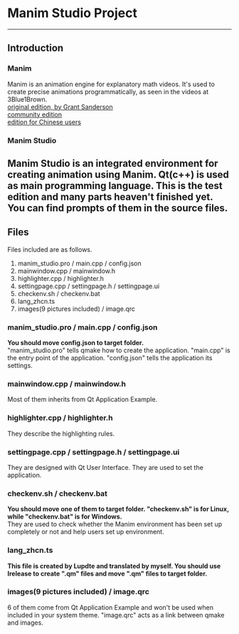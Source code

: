 # Manim Studio Project
----------------------
## Introduction
### Manim
Manim is an animation engine for explanatory math videos. It's used to create precise animations programmatically, as seen in the videos at 3Blue1Brown.  
[original edition, by Grant Sanderson](https://github.com/manimcommunity/manim/)  
[community edition](https://github.com/manimcommunity/manim/)  
[edition for Chinese users](https://gitee.com/m1rr0rs/manim)  
### Manim Studio
Manim Studio is an integrated environment for creating animation using Manim. Qt(c++) is used as main programming language. This is the test edition and many parts heaven't finished yet. You can find prompts of them in the source files.  
-----------------------
## Files
Files included are as follows.  
1. manim_studio.pro / main.cpp / config.json
2. mainwindow.cpp / mainwindow.h  
3. highlighter.cpp / highlighter.h  
4. settingpage.cpp / settingpage.h / settingpage.ui  
5. checkenv.sh / checkenv.bat  
6. lang_zhcn.ts  
7. images(9 pictures included) / image.qrc  
### manim_studio.pro / main.cpp / config.json
**You should move config.json to target folder.**  
"manim_studio.pro" tells qmake how to create the application. "main.cpp" is the entry point of the application. "config.json" tells the application its settings.  
### mainwindow.cpp / mainwindow.h
Most of them inherits from Qt Application Example.  
### highlighter.cpp / highlighter.h
They describe the highlighting rules.  
### settingpage.cpp / settingpage.h / settingpage.ui
They are designed with Qt User Interface. They are used to set the application.  
### checkenv.sh / checkenv.bat
**You should move one of them to target folder. "checkenv.sh" is for Linux, while "checkenv.bat" is for Windows.**  
They are used to check whether the Manim environment has been set up completely or not and help users set up environment.  
### lang_zhcn.ts
**This file is created by Lupdte and translated by myself. You should use Irelease to create ".qm" files and move ".qm" files to target folder.**  
### images(9 pictures included) / image.qrc
6 of them come from Qt Application Example and won't be used when included in your system theme. "image.qrc" acts as a link between qmake and images.  

